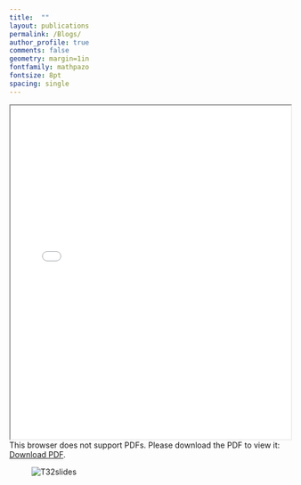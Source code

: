 ```yaml
---
title:  ""
layout: publications
permalink: /Blogs/
author_profile: true
comments: false
geometry: margin=1in
fontfamily: mathpazo
fontsize: 8pt
spacing: single
---
```


<iframe src="/assets/images/yy/T32-slides.pdf" width="100%" height="600px"></iframe>

<object data="/assets/images/yy/T32-slides.pdf" type="application/pdf" width="100%" height="600px">
  This browser does not support PDFs. Please download the PDF to view it: <a href="/assets/images/yy/T32-slides.pdf">Download PDF</a>.
</object>


<figure>
  <img src="/assets/images/yy/T32_slides_July2024.png" alt="T32slides" style="max-width:100%;height:auto;">
</figure>

<!--
Blog Page

{% for post in site.posts %}
  {% include archive-single.html %}
{% endfor %}
-->
